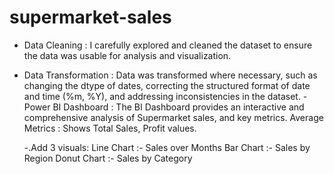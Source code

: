 # supermarket-sales

- Data Cleaning :
    I carefully explored and cleaned the dataset to ensure the data was usable for analysis and visualization.
- Data Transformation :
    Data was transformed where necessary, such as changing the dtype of dates, correcting the structured format of date and time (%m, %Y), and addressing inconsistencies in the dataset.
-Power BI Dashboard :
    The BI Dashboard provides an interactive and comprehensive analysis of Supermarket sales, and key metrics.
    Average Metrics : Shows Total Sales, Profit values.

    -.Add 3 visuals:
          Line Chart :- Sales over Months
          Bar Chart :- Sales by Region
          Donut Chart :- Sales by Category
